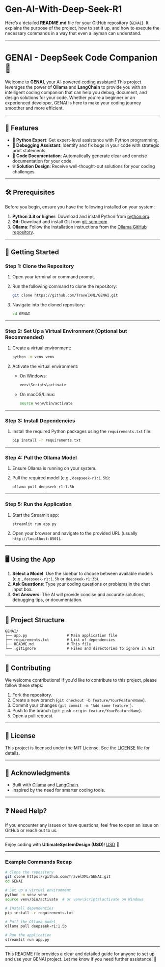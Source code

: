 # Gen-AI-With-Deep-Seek-R1

Here’s a detailed **README.md** file for your GitHub repository (`GENAI`). It explains the purpose of the project, how to set it up, and how to execute the necessary commands in a way that even a layman can understand.

---

# GENAI - DeepSeek Code Companion 🧠

Welcome to **GENAI**, your AI-powered coding assistant! This project leverages the power of **Ollama** and **LangChain** to provide you with an intelligent coding companion that can help you debug, document, and design solutions for your code. Whether you're a beginner or an experienced developer, GENAI is here to make your coding journey smoother and more efficient.

---

## 🚀 Features

- **🐍 Python Expert**: Get expert-level assistance with Python programming.
- **🐞 Debugging Assistant**: Identify and fix bugs in your code with strategic print statements.
- **📝 Code Documentation**: Automatically generate clear and concise documentation for your code.
- **💡 Solution Design**: Receive well-thought-out solutions for your coding challenges.

---

## 🛠️ Prerequisites

Before you begin, ensure you have the following installed on your system:

1. **Python 3.8 or higher**: Download and install Python from [python.org](https://www.python.org/).
2. **Git**: Download and install Git from [git-scm.com](https://git-scm.com/).
3. **Ollama**: Follow the installation instructions from the [Ollama GitHub repository](https://github.com/jmorganca/ollama).

---

## 🏁 Getting Started

### Step 1: Clone the Repository

1. Open your terminal or command prompt.
2. Run the following command to clone the repository:

   ```bash
   git clone https://github.com/TravelXML/GENAI.git
   ```

3. Navigate into the cloned repository:

   ```bash
   cd GENAI
   ```

---

### Step 2: Set Up a Virtual Environment (Optional but Recommended)

1. Create a virtual environment:

   ```bash
   python -m venv venv
   ```

2. Activate the virtual environment:
   - On Windows:
     ```bash
     venv\Scripts\activate
     ```
   - On macOS/Linux:
     ```bash
     source venv/bin/activate
     ```

---

### Step 3: Install Dependencies

1. Install the required Python packages using the `requirements.txt` file:

   ```bash
   pip install -r requirements.txt
   ```

---

### Step 4: Pull the Ollama Model

1. Ensure Ollama is running on your system.
2. Pull the required model (e.g., `deepseek-r1:1.5b`):

   ```bash
   ollama pull deepseek-r1:1.5b
   ```

---

### Step 5: Run the Application

1. Start the Streamlit app:

   ```bash
   streamlit run app.py
   ```

2. Open your browser and navigate to the provided URL (usually `http://localhost:8501`).

---

## 🖥️ Using the App

1. **Select a Model**: Use the sidebar to choose between available models (e.g., `deepseek-r1:1.5b` or `deepseek-r1:3b`).
2. **Ask Questions**: Type your coding questions or problems in the chat input box.
3. **Get Answers**: The AI will provide concise and accurate solutions, debugging tips, or documentation.

---

## 📂 Project Structure

```
GENAI/
├── app.py                  # Main application file
├── requirements.txt        # List of dependencies
├── README.md               # This file
└── .gitignore              # Files and directories to ignore in Git
```

---

## 🤝 Contributing

We welcome contributions! If you'd like to contribute to this project, please follow these steps:

1. Fork the repository.
2. Create a new branch (`git checkout -b feature/YourFeatureName`).
3. Commit your changes (`git commit -m 'Add some feature'`).
4. Push to the branch (`git push origin feature/YourFeatureName`).
5. Open a pull request.

---

## 📜 License

This project is licensed under the MIT License. See the [LICENSE](LICENSE) file for details.

---

## 🙏 Acknowledgments

- Built with [Ollama](https://ollama.ai/) and [LangChain](https://python.langchain.com/).
- Inspired by the need for smarter coding tools.

---

## ❓ Need Help?

If you encounter any issues or have questions, feel free to open an issue on GitHub or reach out to us.

---

Enjoy coding with **UltimateSystemDesign (USD)**! [USD](https://ultimatesystemsdesign.com/) 🚀

---

### Example Commands Recap

```bash
# Clone the repository
git clone https://github.com/TravelXML/GENAI.git
cd GENAI

# Set up a virtual environment
python -m venv venv
source venv/bin/activate  # or venv\Scripts\activate on Windows

# Install dependencies
pip install -r requirements.txt

# Pull the Ollama model
ollama pull deepseek-r1:1.5b

# Run the application
streamlit run app.py
```

---

This README file provides a clear and detailed guide for anyone to set up and use your GENAI project. Let me know if you need further assistance! 🚀